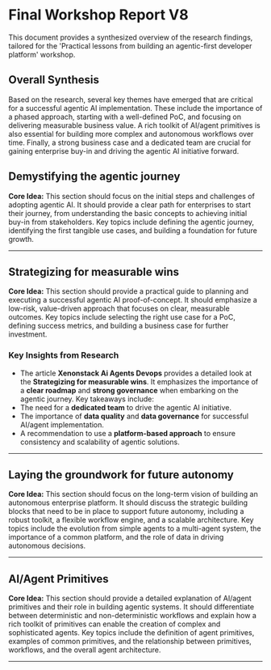 # Final Workshop Report V8

This document provides a synthesized overview of the research findings, tailored for the 'Practical lessons from building an agentic-first developer platform' workshop.

## Overall Synthesis

Based on the research, several key themes have emerged that are critical for a successful agentic AI implementation. These include the importance of a phased approach, starting with a well-defined PoC, and focusing on delivering measurable business value. A rich toolkit of AI/agent primitives is also essential for building more complex and autonomous workflows over time. Finally, a strong business case and a dedicated team are crucial for gaining enterprise buy-in and driving the agentic AI initiative forward.

## Demystifying the agentic journey

**Core Idea:** This section should focus on the initial steps and challenges of adopting agentic AI. It should provide a clear path for enterprises to start their journey, from understanding the basic concepts to achieving initial buy-in from stakeholders. Key topics include defining the agentic journey, identifying the first tangible use cases, and building a foundation for future growth.


---

## Strategizing for measurable wins

**Core Idea:** This section should provide a practical guide to planning and executing a successful agentic AI proof-of-concept. It should emphasize a low-risk, value-driven approach that focuses on clear, measurable outcomes. Key topics include selecting the right use case for a PoC, defining success metrics, and building a business case for further investment.

### Key Insights from Research

- The article **Xenonstack Ai Agents Devops** provides a detailed look at the **Strategizing for measurable wins**.                 It emphasizes the importance of a **clear roadmap** and **strong governance** when embarking on the agentic journey.                 Key takeaways include:
- The need for a **dedicated team** to drive the agentic AI initiative.
- The importance of **data quality** and **data governance** for successful AI/agent implementation.
- A recommendation to use a **platform-based approach** to ensure consistency and scalability of agentic solutions.

---

## Laying the groundwork for future autonomy

**Core Idea:** This section should focus on the long-term vision of building an autonomous enterprise platform. It should discuss the strategic building blocks that need to be in place to support future autonomy, including a robust toolkit, a flexible workflow engine, and a scalable architecture. Key topics include the evolution from simple agents to a multi-agent system, the importance of a common platform, and the role of data in driving autonomous decisions.


---

## AI/Agent Primitives

**Core Idea:** This section should provide a detailed explanation of AI/agent primitives and their role in building agentic systems. It should differentiate between deterministic and non-deterministic workflows and explain how a rich toolkit of primitives can enable the creation of complex and sophisticated agents. Key topics include the definition of agent primitives, examples of common primitives, and the relationship between primitives, workflows, and the overall agent architecture.


---

